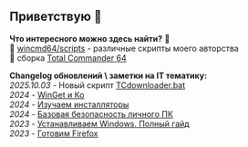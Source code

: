 ## Приветствую 👋

**Что интересного можно здесь найти?** 🤔  
📜 [wincmd64/scripts](https://github.com/wincmd64/scripts) - различные скрипты моего авторства  
💾 сборка [Total Commander 64](https://github.com/wincmd64/blog/wiki/TotalCmd)  

**Changelog обновлений \ заметки на IT тематику:**  
_2025.10.03_ - Новый скрипт [TCdownloader.bat](https://github.com/wincmd64/scripts/blob/main/TCdownloader.bat)  
_2024_ - [WinGet и Ко](https://github.com/wincmd64/blog/wiki/WinGet-и-Ко)  
_2024_ - [Изучаем инсталляторы](https://github.com/wincmd64/blog/wiki/Изучаем-инсталляторы)  
_2024_ - [Базовая безопасность личного ПК](https://github.com/wincmd64/blog/wiki/Базовая-безопасность-личного-ПК)  
_2023_ - [Устанавливаем Windows. Полный гайд](https://github.com/wincmd64/blog/wiki/Устанавливаем-Windows.-Полный-гайд)  
_2023_ - [Готовим Firefox](https://github.com/wincmd64/blog/wiki/Готовим-Firefox)  

